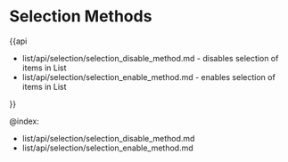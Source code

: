 Selection Methods
=========

{{api

- list/api/selection/selection_disable_method.md - disables selection of items in List
- list/api/selection/selection_enable_method.md - enables selection of items in List

}}

@index:
- list/api/selection/selection_disable_method.md
- list/api/selection/selection_enable_method.md

